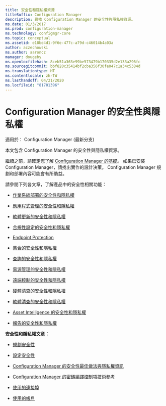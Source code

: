 ```yaml
---
title: 安全性和隱私權資源
titleSuffix: Configuration Manager
description: 尋找 Configuration Manager 的安全性與隱私權資源。
ms.date: 01/3/2017
ms.prod: configuration-manager
ms.technology: configmgr-core
ms.topic: conceptual
ms.assetid: e18be4d1-9f6e-477c-a79d-c46014b4a03a
author: aczechowski
ms.author: aaroncz
manager: dougeby
ms.openlocfilehash: 8ceb51a363e99be573479b170335d2e133a296fc
ms.sourcegitcommit: bbf820c35414bf2cba356f30fe047c1a34c5384d
ms.translationtype: HT
ms.contentlocale: zh-TW
ms.lasthandoff: 04/21/2020
ms.locfileid: "81701396"
---
```

# <a name="security-and-privacy-for-configuration-manager"></a>Configuration Manager 的安全性與隱私權

適用於：  Configuration Manager (最新分支)

本文包含 Configuration Manager 的安全性與隱私權資源。  

 繼續之前，請確定您了解 [Configuration Manager 的基礎](../../../core/understand/fundamentals.md)。 如果已安裝 Configuration Manager，請找出實作的設計決策。 Configuration Manager 規劃和部署內容可能會有所助益。  

 請參閱下列各文章，了解產品中的安全性相關功能：  

-   [作業系統部署的安全性和隱私權](../../../osd/plan-design/security-and-privacy-for-operating-system-deployment.md)  

-   [應用程式管理的安全性和隱私權](../../../apps/plan-design/security-and-privacy-for-application-management.md)  

-   [軟體更新的安全性和隱私權](../../../sum/plan-design/security-and-privacy-for-software-updates.md)  

-   [合規性設定的安全性和隱私權](../../../compliance/plan-design/security-and-privacy-for-compliance-settings.md)  

-   [Endpoint Protection](../../../protect/deploy-use/endpoint-protection.md)  

-   [集合的安全性和隱私權](../../../core/clients/manage/collections/security-and-privacy-for-collections.md)  

-   [查詢的安全性和隱私權](../../../core/servers/manage/security-and-privacy-for-queries.md)  

-   [電源管理的安全性和隱私權](../../../core/clients/manage/power/security-and-privacy-for-power-management.md)  

-   [遠端控制的安全性和隱私權](../../../core/clients/manage/remote-control/security-and-privacy-for-remote-control.md)  

-   [硬體清查的安全性和隱私權](../../../core/clients/manage/inventory/security-and-privacy-for-hardware-inventory.md)  

-   [軟體清查的安全性和隱私權](../../../core/clients/manage/inventory/security-and-privacy-for-software-inventory.md)  

-   [Asset Intelligence 的安全性和隱私權](../../../core/clients/manage/asset-intelligence/security-and-privacy-for-asset-intelligence.md)  

-   [報告的安全性和隱私權](../../../core/servers/manage/planning-for-reporting.md#security-and-privacy)  



 **安全性和隱私權文章：**  

-   [規劃安全性](../../../core/plan-design/security/plan-for-security.md)  

-   [設定安全性](../../../core/plan-design/security/configure-security.md)  


-   [Configuration Manager 的安全性最佳做法與隱私權資訊](../../../core/plan-design/security/security-best-practices-and-privacy-information.md)  

-   [Configuration Manager 的密碼編譯控制項技術參考](cryptographic-controls-technical-reference.md)  

-   [使用的連接埠](../../../core/plan-design/hierarchy/ports.md)  

-   [使用的帳戶](../../../core/plan-design/hierarchy/accounts.md)  
